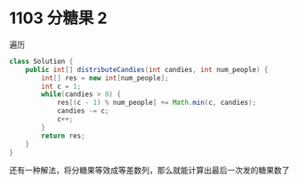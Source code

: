 # 1103 分糖果 2

遍历

```java
class Solution {
    public int[] distributeCandies(int candies, int num_people) {
        int[] res = new int[num_people];
        int c = 1;
        while(candies > 0) {
            res[(c - 1) % num_people] += Math.min(c, candies);
            candies -= c;
            c++;
        }
        return res;
    }
}
```

还有一种解法，将分糖果等效成等差数列，那么就能计算出最后一次发的糖果数了
